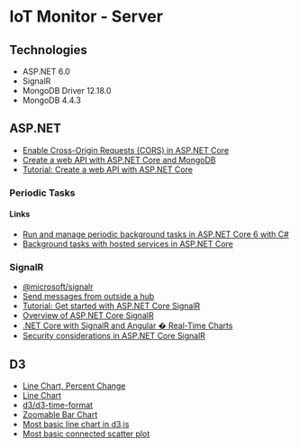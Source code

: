 # IoT Monitor - Server
## Technologies
- ASP.NET 6.0
- SignalR
- MongoDB Driver 12.18.0
- MongoDB 4.4.3

## ASP.NET
- [Enable Cross-Origin Requests (CORS) in ASP.NET Core](https://learn.microsoft.com/en-us/aspnet/core/security/cors?view=aspnetcore-7.0)
- [Create a web API with ASP.NET Core and MongoDB](https://learn.microsoft.com/en-us/aspnet/core/tutorials/first-mongo-app?view=aspnetcore-6.0&tabs=visual-studio)
- [Tutorial: Create a web API with ASP.NET Core](https://learn.microsoft.com/en-us/aspnet/core/tutorials/first-web-api?view=aspnetcore-6.0&tabs=visual-studio)

### Periodic Tasks
#### Links
- [Run and manage periodic background tasks in ASP.NET Core 6 with C#](https://medium.com/medialesson/run-and-manage-periodic-background-tasks-in-asp-net-core-6-with-c-578a31f4b7a3)
- [Background tasks with hosted services in ASP.NET Core](https://learn.microsoft.com/en-us/aspnet/core/fundamentals/host/hosted-services?view=aspnetcore-6.0&tabs=visual-studio)

### SignalR
- [@microsoft/signalr](https://www.npmjs.com/package/@microsoft/signalr)
- [Send messages from outside a hub](https://learn.microsoft.com/en-us/aspnet/core/signalr/hubcontext?view=aspnetcore-6.0)
- [Tutorial: Get started with ASP.NET Core SignalR](https://learn.microsoft.com/en-us/aspnet/core/tutorials/signalr?WT.mc_id=dotnet-35129-website&view=aspnetcore-6.0&tabs=visual-studio)
- [Overview of ASP.NET Core SignalR](https://learn.microsoft.com/en-us/aspnet/core/signalr/introduction?view=aspnetcore-6.0)
- [.NET Core with SignalR and Angular � Real-Time Charts](https://code-maze.com/netcore-signalr-angular-realtime-charts/)
- [Security considerations in ASP.NET Core SignalR](https://learn.microsoft.com/en-us/aspnet/core/signalr/security?view=aspnetcore-6.0)

## D3
- [Line Chart, Percent Change](https://observablehq.com/@d3/gallery?collection=@observablehq/visualization)
- [Line Chart](https://observablehq.com/@d3/line-chart)
- [d3/d3-time-format](https://github.com/d3/d3-time-format)
- [Zoomable Bar Chart](https://observablehq.com/@d3/zoomable-bar-chart)
- [Most basic line chart in d3.js](https://d3-graph-gallery.com/graph/line_basic.html)
- [Most basic connected scatter plot](https://d3-graph-gallery.com/graph/connectedscatter_basic.html)